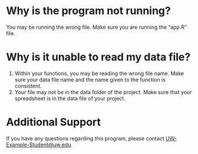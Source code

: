 # Why is the program not running?

You may be running the wrong file. Make sure you are running the “app.R” file.

# Why is it unable to read my data file?

1. Within your functions, you may be reading the wrong file name. Make sure your data file name and the name given to the function is consistent.  
2. Your file may not be in the data folder of the project. Make sure that your spreadsheet is in the data file of your project.

# Additional Support

If you have any questions regarding this program, please contact [UW-Example-Student@uw.edu](mailto:UW-Example-Student@uw.edu).
